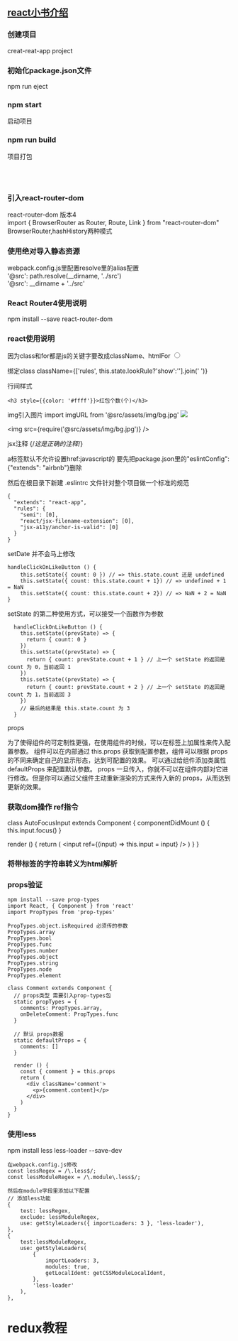 ## [react小书介绍](http://huziketang.mangojuice.top/books/react/lesson25)

### 创建项目

creat-reat-app project

### 初始化package.json文件

npm run eject

### npm start

启动项目

### npm run build

项目打包

<br/>
<br/>

### 引入react-router-dom

react-router-dom 版本4<br/>
import { BrowserRouter as Router, Route, Link } from "react-router-dom"<br/>
BrowserRouter,hashHistory两种模式 <br/>

### 使用绝对导入静态资源

webpack.config.js里配置resolve里的alias配置<br/>
'@src': path.resolve(__dirname, '../src')<br/>
'@src': __dirname + '../src'<br/>

### React Router4使用说明
npm install --save react-router-dom

### react使用说明

因为class和for都是js的关键字要改成className、htmlFor
<label htmlFor='sex'>
  <input type="radio" value="boy" name="sex">
</label>

绑定class
className={['rules', this.state.lookRule?'show':''].join(' ')}

行间样式
```code
<h3 style={{color: '#ffff'}}>红包个数(个)</h3>
```

img引入图片
import imgURL from '@src/assets/img/bg.jpg'
<img src={imgURL}/>

<img src={require('@src/assets/img/bg.jpg')} />

jsx注释
{/*这是正确的注释*/}

a标签默认不允许设置href:javascript的
要先把package.json里的"eslintConfig": {"extends": "airbnb"}删除

然后在根目录下新建 .eslintrc 文件针对整个项目做一个标准的规范
```code
{
  "extends": "react-app",
  "rules": {
    "semi": [0],
    "react/jsx-filename-extension": [0],
    "jsx-a11y/anchor-is-valid": [0]
  }
}
```

setDate  并不会马上修改
```code
handleClickOnLikeButton () {
    this.setState({ count: 0 }) // => this.state.count 还是 undefined
    this.setState({ count: this.state.count + 1}) // => undefined + 1 = NaN
    this.setState({ count: this.state.count + 2}) // => NaN + 2 = NaN
}
```

setState 的第二种使用方式，可以接受一个函数作为参数

```code
  handleClickOnLikeButton () {
    this.setState((prevState) => {
      return { count: 0 }
    })
    this.setState((prevState) => {
      return { count: prevState.count + 1 } // 上一个 setState 的返回是 count 为 0，当前返回 1
    })
    this.setState((prevState) => {
      return { count: prevState.count + 2 } // 上一个 setState 的返回是 count 为 1，当前返回 3
    })
    // 最后的结果是 this.state.count 为 3
  }
```

props

为了使得组件的可定制性更强，在使用组件的时候，可以在标签上加属性来传入配置参数。
组件可以在内部通过 this.props 获取到配置参数，组件可以根据 props 的不同来确定自己的显示形态，达到可配置的效果。
可以通过给组件添加类属性 defaultProps 来配置默认参数。
props 一旦传入，你就不可以在组件内部对它进行修改。但是你可以通过父组件主动重新渲染的方式来传入新的 props，从而达到更新的效果。

### 获取dom操作 ref指令
class AutoFocusInput extends Component {
  componentDidMount () {
    this.input.focus()
  }

  render () {
    return (
      <input ref={(input) => this.input = input} />
    )
  }
}

### 将带标签的字符串转义为html解析
<p dangerouslySetInnerHTML={{ __html: value.content }}  />

### props验证
```code
npm install --save prop-types
import React, { Component } from 'react'
import PropTypes from 'prop-types'

PropTypes.object.isRequired 必须传的参数
PropTypes.array
PropTypes.bool
PropTypes.func
PropTypes.number
PropTypes.object
PropTypes.string
PropTypes.node
PropTypes.element

class Comment extends Component {
  // props类型 需要引入prop-types包
  static propTypes = {
    comments: PropTypes.array,
    onDeleteComment: PropTypes.func
  }

  // 默认 props数据
  static defaultProps = {
    comments: []
  }
  
  render () {
    const { comment } = this.props
    return (
      <div className='comment'>
        <p>{comment.content}</p>
      </div>
    )
  }
}
```



### 使用less
npm install less less-loader --save-dev

```code
在webpack.config.js修改
const lessRegex = /\.less$/;
const lessModuleRegex = /\.module\.less$/;

然后在module字段里添加以下配置
// 添加less功能
{
    test: lessRegex,
    exclude: lessModuleRegex,
    use: getStyleLoaders({ importLoaders: 3 }, 'less-loader'),
},
{
    test:lessModuleRegex,
    use: getStyleLoaders(
        {
            importLoaders: 3,
            modules: true,
            getLocalIdent: getCSSModuleLocalIdent,
        },
        'less-loader'
    ),
},
```

# redux教程
